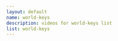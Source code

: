```yaml
--- 
layout: default
name: world-keys
description: videos for world-keys list
list: world-keys
---
```


<div class="player">
<div id="player"><!-- "https://www.youtube.com/watch?v={{site.data.lists[page.list][0]}}" --></div>
</div>

